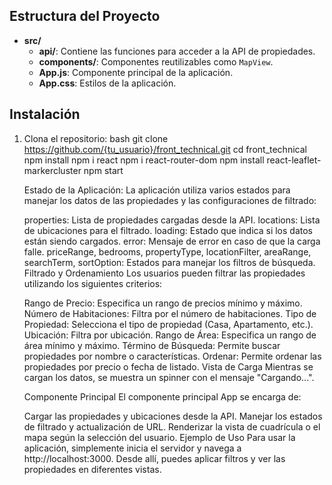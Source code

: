## Estructura del Proyecto

- **src/**
  - **api/**: Contiene las funciones para acceder a la API de propiedades.
  - **components/**: Componentes reutilizables como `MapView`.
  - **App.js**: Componente principal de la aplicación.
  - **App.css**: Estilos de la aplicación.

## Instalación

1. Clona el repositorio:
   bash
   git clone https://github.com/{tu_usuario}/front_technical.git
   cd front_technical
   npm install
   npm i react
   npm i react-router-dom
   npm install react-leaflet-markercluster
   npm start

   Estado de la Aplicación:
   La aplicación utiliza varios estados para manejar los datos de las propiedades y las configuraciones de filtrado:

   properties: Lista de propiedades cargadas desde la API.
   locations: Lista de ubicaciones para el filtrado.
   loading: Estado que indica si los datos están siendo cargados.
   error: Mensaje de error en caso de que la carga falle.
   priceRange, bedrooms, propertyType, locationFilter, areaRange, searchTerm, sortOption: Estados para manejar los filtros de búsqueda.
   Filtrado y Ordenamiento
   Los usuarios pueden filtrar las propiedades utilizando los siguientes criterios:

   Rango de Precio: Especifica un rango de precios mínimo y máximo.
   Número de Habitaciones: Filtra por el número de habitaciones.
   Tipo de Propiedad: Selecciona el tipo de propiedad (Casa, Apartamento, etc.).
   Ubicación: Filtra por ubicación.
   Rango de Área: Especifica un rango de área mínimo y máximo.
   Término de Búsqueda: Permite buscar propiedades por nombre o características.
   Ordenar: Permite ordenar las propiedades por precio o fecha de listado.
   Vista de Carga
   Mientras se cargan los datos, se muestra un spinner con el mensaje "Cargando...".

   Componente Principal
   El componente principal App se encarga de:

   Cargar las propiedades y ubicaciones desde la API.
   Manejar los estados de filtrado y actualización de URL.
   Renderizar la vista de cuadrícula o el mapa según la selección del usuario.
   Ejemplo de Uso
   Para usar la aplicación, simplemente inicia el servidor y navega a http://localhost:3000. Desde allí, puedes aplicar filtros y ver las    propiedades en diferentes vistas.
